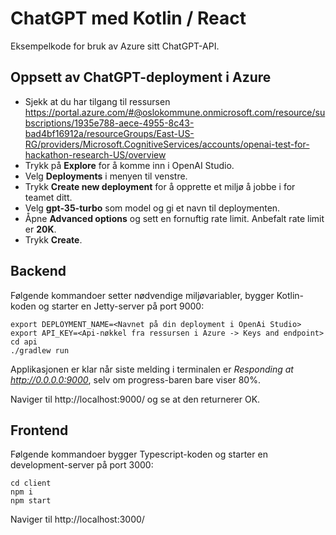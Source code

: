 # ChatGPT med Kotlin / React

Eksempelkode for bruk av Azure sitt ChatGPT-API.

## Oppsett av ChatGPT-deployment i Azure

- Sjekk at du har tilgang til ressursen https://portal.azure.com/#@oslokommune.onmicrosoft.com/resource/subscriptions/1935e788-aece-4955-8c43-bad4bf16912a/resourceGroups/East-US-RG/providers/Microsoft.CognitiveServices/accounts/openai-test-for-hackathon-research-US/overview
- Trykk på **Explore** for å komme inn i OpenAI Studio.
- Velg **Deployments** i menyen til venstre.
- Trykk **Create new deployment** for å opprette et miljø å jobbe i for teamet ditt.
- Velg **gpt-35-turbo** som model og gi et navn til deploymenten.
- Åpne **Advanced options** og sett en fornuftig rate limit. Anbefalt rate limit er **20K**.
- Trykk **Create**.

## Backend

Følgende kommandoer setter nødvendige miljøvariabler, bygger Kotlin-koden og starter en Jetty-server på port 9000:

```
export DEPLOYMENT_NAME=<Navnet på din deployment i OpenAi Studio>
export API_KEY=<Api-nøkkel fra ressursen i Azure -> Keys and endpoint>
cd api
./gradlew run
```

Applikasjonen er klar når siste melding i terminalen er _Responding at http://0.0.0.0:9000_, selv om progress-baren bare viser 80%.

Naviger til http://localhost:9000/ og se at den returnerer OK.

## Frontend

Følgende kommandoer bygger Typescript-koden og starter en development-server på port 3000:

```
cd client
npm i
npm start
```

Naviger til http://localhost:3000/
